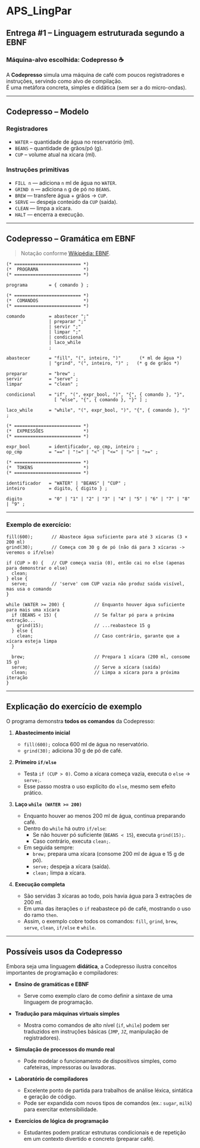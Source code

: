 # APS_LingPar

## Entrega #1 – Linguagem estruturada segundo a EBNF  

### Máquina-alvo escolhida: **Codepresso ☕**

A **Codepresso** simula uma máquina de café com poucos registradores e instruções, servindo como alvo de compilação.  
É uma metáfora concreta, simples e didática (sem ser a do micro-ondas).

---

## Codepresso – Modelo

### Registradores
- `WATER` – quantidade de água no reservatório (ml).  
- `BEANS` – quantidade de grãos/pó (g).  
- `CUP` – volume atual na xícara (ml).  

### Instruções primitivas
- `FILL n` — adiciona `n` ml de água no `WATER`.  
- `GRIND n` — adiciona `n` g de pó no `BEANS`.  
- `BREW` — transfere água + grãos → `CUP`.  
- `SERVE` — despeja conteúdo da `CUP` (saída).  
- `CLEAN` — limpa a xícara.  
- `HALT` — encerra a execução.  

---

## Codepresso – Gramática em EBNF

> Notação conforme [Wikipédia: EBNF](https://pt.wikipedia.org/wiki/Formalismo_de_Backus-Naur_Estendido).

```ebnf
(* ========================= *)
(*  PROGRAMA                 *)
(* ========================= *)

programa        = { comando } ;

(* ========================= *)
(*  COMANDOS                 *)
(* ========================= *)

comando         = abastecer ";"
                | preparar ";"
                | servir ";"
                | limpar ";"
                | condicional
                | laco_while
                ;

abastecer       = "fill", "(", inteiro, ")"       (* ml de água *)
                | "grind", "(", inteiro, ")" ;   (* g de grãos *)

preparar        = "brew" ;
servir          = "serve" ;
limpar          = "clean" ;

condicional     = "if", "(", expr_bool, ")", "{", { comando }, "}",
                  [ "else", "{", { comando }, "}" ] ;

laco_while      = "while", "(", expr_bool, ")", "{", { comando }, "}" ;

(* ========================= *)
(*  EXPRESSÕES               *)
(* ========================= *)

expr_bool       = identificador, op_cmp, inteiro ;
op_cmp          = "==" | "!=" | "<" | "<=" | ">" | ">=" ;

(* ========================= *)
(*  TOKENS                   *)
(* ========================= *)

identificador   = "WATER" | "BEANS" | "CUP" ;
inteiro         = digito, { digito } ;

digito          = "0" | "1" | "2" | "3" | "4" | "5" | "6" | "7" | "8" | "9" ;
```
---
### Exemplo de exercício:
```
fill(600);       // Abastece água suficiente para até 3 xícaras (3 × 200 ml)
grind(30);       // Começa com 30 g de pó (não dá para 3 xícaras -> veremos o if/else)

if (CUP > 0) {   // CUP começa vazia (0), então cai no else (apenas para demonstrar o else)
  clean;
} else {
  serve;         // 'serve' com CUP vazia não produz saída visível, mas usa o comando
}

while (WATER >= 200) {           // Enquanto houver água suficiente para mais uma xícara
  if (BEANS < 15) {              // Se faltar pó para a próxima extração...
    grind(15);                   // ...reabastece 15 g
  } else {
    clean;                       // Caso contrário, garante que a xícara esteja limpa
  }

  brew;                          // Prepara 1 xícara (200 ml, consome 15 g)
  serve;                         // Serve a xícara (saída)
  clean;                         // Limpa a xícara para a próxima iteração
}

```

---

## Explicação do exercício de exemplo

O programa demonstra **todos os comandos** da Codepresso:

1. **Abastecimento inicial**  
   - `fill(600);` coloca 600 ml de água no reservatório.  
   - `grind(30);` adiciona 30 g de pó de café.  

2. **Primeiro `if/else`**  
   - Testa `if (CUP > 0)`. Como a xícara começa vazia, executa o `else` → `serve;`.  
   - Esse passo mostra o uso explícito do `else`, mesmo sem efeito prático.  

3. **Laço `while (WATER >= 200)`**  
   - Enquanto houver ao menos 200 ml de água, continua preparando café.  
   - Dentro do `while` há outro `if/else`:  
     - Se não houver pó suficiente (`BEANS < 15`), executa `grind(15);`.  
     - Caso contrário, executa `clean;`.  
   - Em seguida sempre:  
     - `brew;` prepara uma xícara (consome 200 ml de água e 15 g de pó).  
     - `serve;` despeja a xícara (saída).  
     - `clean;` limpa a xícara.  

4. **Execução completa**  
   - São servidas 3 xícaras ao todo, pois havia água para 3 extrações de 200 ml.  
   - Em uma das iterações o `if` reabastece pó de café, mostrando o uso do ramo `then`.  
   - Assim, o exemplo cobre todos os comandos: `fill`, `grind`, `brew`, `serve`, `clean`, `if/else` e `while`.

---

## Possíveis usos da Codepresso

Embora seja uma linguagem **didática**, a Codepresso ilustra conceitos importantes de programação e compiladores:

- **Ensino de gramáticas e EBNF**  
  - Serve como exemplo claro de como definir a sintaxe de uma linguagem de programação.  

- **Tradução para máquinas virtuais simples**  
  - Mostra como comandos de alto nível (`if`, `while`) podem ser traduzidos em instruções básicas (`JMP`, `JZ`, manipulação de registradores).  

- **Simulação de processos do mundo real**  
  - Pode modelar o funcionamento de dispositivos simples, como cafeteiras, impressoras ou lavadoras.  

- **Laboratório de compiladores**  
  - Excelente ponto de partida para trabalhos de análise léxica, sintática e geração de código.  
  - Pode ser expandida com novos tipos de comandos (ex.: `sugar`, `milk`) para exercitar extensibilidade.  

- **Exercícios de lógica de programação**  
  - Estudantes podem praticar estruturas condicionais e de repetição em um contexto divertido e concreto (preparar café).  




